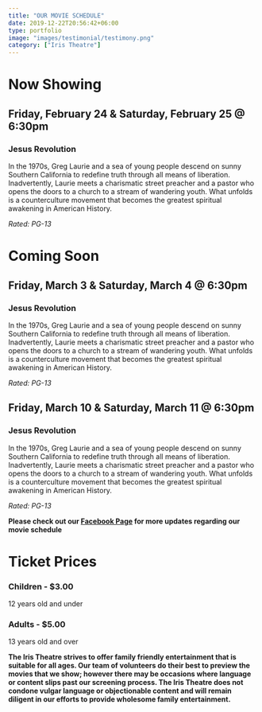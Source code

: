 ```yaml
---
title: "OUR MOVIE SCHEDULE"
date: 2019-12-22T20:56:42+06:00
type: portfolio
image: "images/testimonial/testimony.png"
category: ["Iris Theatre"]
---
```


# Now Showing

## Friday, February 24 & Saturday, February 25 @ 6:30pm

### Jesus Revolution

In the 1970s, Greg Laurie and a sea of young people descend on sunny Southern California to redefine truth through all means of liberation. Inadvertently, Laurie meets a charismatic street preacher and a pastor who opens the doors to a church to a stream of wandering youth. What unfolds is a counterculture movement that becomes the greatest spiritual awakening in American History.

_Rated: PG-13_

# Coming Soon 

## Friday, March 3 & Saturday, March 4 @ 6:30pm

### Jesus Revolution

In the 1970s, Greg Laurie and a sea of young people descend on sunny Southern California to redefine truth through all means of liberation. Inadvertently, Laurie meets a charismatic street preacher and a pastor who opens the doors to a church to a stream of wandering youth. What unfolds is a counterculture movement that becomes the greatest spiritual awakening in American History.

_Rated: PG-13_

## Friday, March 10 & Saturday, March 11 @ 6:30pm

### Jesus Revolution

In the 1970s, Greg Laurie and a sea of young people descend on sunny Southern California to redefine truth through all means of liberation. Inadvertently, Laurie meets a charismatic street preacher and a pastor who opens the doors to a church to a stream of wandering youth. What unfolds is a counterculture movement that becomes the greatest spiritual awakening in American History.

_Rated: PG-13_

**Please check out our [Facebook Page](https://www.facebook.com/Themotzingcenter/) for more updates regarding our movie schedule**


# Ticket Prices

### Children - $3.00
12 years old and under

### Adults - $5.00 
13 years old and over

**The Iris Theatre strives to offer family friendly entertainment that is suitable for all ages. Our team of volunteers do their best to preview the movies that we show; however there may be occasions where language or content slips past our screening process. The Iris Theatre does not condone vulgar language or objectionable content and will remain diligent in our efforts to provide wholesome family entertainment.**
